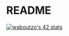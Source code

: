 # README
<a href="https://github.com/oakoudad/badge42"><img src="https://badge.mediaplus.ma/binary/waboutzo" alt="waboutzo's 42 stats" /></a>
